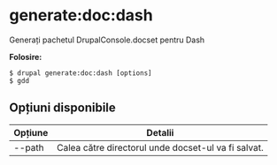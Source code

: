 # generate:doc:dash
Generați pachetul DrupalConsole.docset pentru Dash

**Folosire:**
```
$ drupal generate:doc:dash [options] 
$ gdd  
```

## Opțiuni disponibile
Opțiune | Detalii
-------|-------------
--path | Calea către directorul unde docset-ul va fi salvat.
